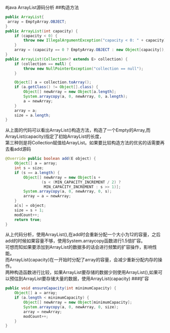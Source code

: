 #java ArrayList源码分析
##构造方法
```java
public ArrayList{
 array = EmptyArray.OBJECT;
}
public ArrayList(int capacity) {
    if (capacity < 0) {
        throw new IllegalArgumentException("capacity < 0: " + capacity);
    }
    array = (capacity == 0 ? EmptyArray.OBJECT : new Object[capacity]);
}
public ArrayList(Collection<? extends E> collection) {
    if (collection == null) {
        throw new NullPointerException("collection == null");
    }

    Object[] a = collection.toArray();
    if (a.getClass() != Object[].class) {
        Object[] newArray = new Object[a.length];
        System.arraycopy(a, 0, newArray, 0, a.length);
        a = newArray;
    }
    array = a;
    size = a.length;
}
```
从上面的代码可以看出ArrayList()构造方法，构造了一个Empty的Array,而ArrayList(capacity)指定了初始ArrayList的长度，<br>
第三种则是将Collection赋值给ArrayList。如果要比较构造方法的优劣的话需要再去看add源码
```java
@Override public boolean add(E object) {
    Object[] a = array;
    int s = size;
    if (s == a.length) {
        Object[] newArray = new Object[s +
                (s < (MIN_CAPACITY_INCREMENT / 2) ?
                 MIN_CAPACITY_INCREMENT : s >> 1)];
        System.arraycopy(a, 0, newArray, 0, s);
        array = a = newArray;
    }
    a[s] = object;
    size = s + 1;
    modCount++;
    return true;
}
```
从上代码分析，使用ArrayList(),在add时会重新分配一个大小为12的容量，之后add的时候如果容量不够，使用System.arraycopy函数进行1.5倍扩容。<br>
可想而知如果要添加到ArrayList的数据多的话会进行频繁的扩容操作，影响性能。<br>
而ArrayList(capacity)在一开始时分配了array的容量，会减少重新分配内存的操作。<br>
两种构造函数进行比较，如果ArrayList要存储的数据少则使用ArrayList(),如果可以预估到ArrayList要存储大量的数据，使用ArrayList(capacity)
###扩容
```java
public void ensureCapacity(int minimumCapacity) {
    Object[] a = array;
    if (a.length < minimumCapacity) {
        Object[] newArray = new Object[minimumCapacity];
        System.arraycopy(a, 0, newArray, 0, size);
        array = newArray;
        modCount++;
    }
}
```
